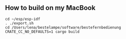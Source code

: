 ## How to build on my MacBook
```
cd ~/esp/esp-idf
. ./export.sh
cd /Users/lena/bestelampe/software/bestefernbedienung
CRATE_CC_NO_DEFAULTS=1 cargo build
````
